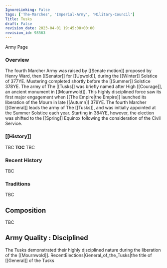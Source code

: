 ```yaml
---
IgnoreLinking: False
Tags: ['The-Marches', 'Imperial-Army', 'Military-Council']
Title: Tusks
draft: False
revision_date: 2023-04-01 19:45:08+00:00
revision_id: 98563
---
```


Army Page
### Overview
The fourth Marcher Army was raised by [[Senate motion]] proposed by Henry Ward, then [[Senator]] for [[Upwold]], during the [[Winter]] Solstice of 377YE. Mustering completed shortly before the [[Summer]] Solstice 378YE. The army of The [[Tusks]] was briefly named after High [[Courage]], an ancient monument in [[Mournwold]]. This highly disciplined force saw its first major engagement when [[The Empire|the Empire]] launched its liberation of the Mourn in late [[Autumn]] 379YE.
The fourth Marcher [[General]] leads the army of The [[Tusks]], and was initially appointed at the Summer Solstice each year. Starting in 384YE, however, the election was shifted to the [[Spring]] Equinox following the consideration of the Civil Service.
### [[History]]
TBC
__TOC__
TBC
### Recent History
TBC
### Traditions
TBC
## Composition
TBC
## Army Quality : Disciplined
The Tusks demonstrated their highly disciplined nature during the liberation of the [[Mournwold]].
RecentElections|General_of_the_Tusks|the title of [[General]] of the Tusks
